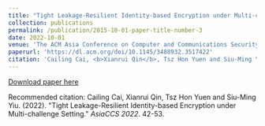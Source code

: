 ```yaml
---
title: "Tight Leakage-Resilient Identity-based Encryption under Multi-challenge Setting."
collection: publications
permalink: /publication/2015-10-01-paper-title-number-3
date: 2022-10-01
venue: 'The ACM Asia Conference on Computer and Communications Security (<b>AsiaCCS</b>)'
paperurl: 'https://dl.acm.org/doi/10.1145/3488932.3517422'
citation: 'Cailing Cai, <b>Xianrui Qin</b>, Tsz Hon Yuen and Siu-Ming Yiu. (2022). &quot;Tight Leakage-Resilient Identity-based Encryption under Multi-challenge Setting.&quot; <i>The ACM Asia Conference on Computer and Communications Security, (AsiaCCS 2022)</i>. 42-53.'
---
```


[Download paper here](https://dl.acm.org/doi/10.1145/3488932.3517422)

Recommended citation: Cailing Cai, Xianrui Qin, Tsz Hon Yuen and Siu-Ming Yiu. (2022). "Tight Leakage-Resilient Identity-based Encryption under Multi-challenge Setting." <i>AsiaCCS 2022</i>. 42-53.
